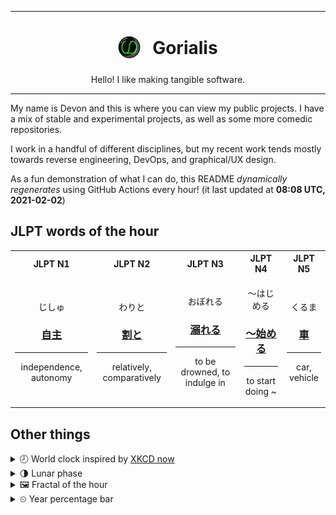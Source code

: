 ***

<h1 align="center">
<sub>
    <img src="readme/resources/avatar.png" height="36">
</sub>
&nbsp;
Gorialis
</h1>
<p align="center">
Hello! I like making tangible software.
</p>

***

My name is Devon and this is where you can view my public projects. I have a mix of stable and experimental projects, as well as some more comedic repositories.

I work in a handful of different disciplines, but my recent work tends mostly towards reverse engineering, DevOps, and graphical/UX design.

As a fun demonstration of what I can do, this README *dynamically regenerates* using GitHub Actions every hour! (it last updated at **08:08 UTC, 2021-02-02**)

<h2>JLPT words of the hour</h2>
<table>
    <tr>
        <th>JLPT N1</th>
        <th>JLPT N2</th>
        <th>JLPT N3</th>
        <th>JLPT N4</th>
        <th>JLPT N5</th>
    </tr>
    <tr>
        <td>
            <p align="center">じしゅ</p>
            <h3 align="center"><b><a href="https://jisho.org/search/%E8%87%AA%E4%B8%BB">自主</a></b></h3>
            <hr>
            <p align="center">independence,<wbr> autonomy</p>
        </td>
        <td>
            <p align="center">わりと</p>
            <h3 align="center"><b><a href="https://jisho.org/search/%E5%89%B2%E3%81%A8">割と</a></b></h3>
            <hr>
            <p align="center">relatively,<wbr> comparatively</p>
        </td>
        <td>
            <p align="center">おぼれる</p>
            <h3 align="center"><b><a href="https://jisho.org/search/%E6%BA%BA%E3%82%8C%E3%82%8B">溺れる</a></b></h3>
            <hr>
            <p align="center">to be drowned,<wbr> to indulge in</p>
        </td>
        <td>
            <p align="center">～はじめる</p>
            <h3 align="center"><b><a href="https://jisho.org/search/%EF%BD%9E%E5%A7%8B%E3%82%81%E3%82%8B">～始める</a></b></h3>
            <hr>
            <p align="center">to start doing ~</p>
        </td>
        <td>
            <p align="center">くるま</p>
            <h3 align="center"><b><a href="https://jisho.org/search/%E8%BB%8A">車</a></b></h3>
            <hr>
            <p align="center">car,<wbr> vehicle</p>
        </td>
    </tr>
</table>

<h2>Other things</h2>
<details>
<summary>🕗  World clock inspired by <a href="https://xkcd.com/now">XKCD now</a></summary>

> <img src="generated/now.png" width="512">

</details>
<details>
<summary>🌗 Lunar phase</summary>

The moon is approximately 70.21% through its phase (Last Quarter).

</details>
<details>
<summary>&#x1f5bc; Fractal of the hour</summary>

> <img src="generated/fractal.png" width="512">

</details>
<details>
<summary>&#x23f2; Year percentage bar</summary>
<pre><code>2021 [█▁▁▁▁▁▁▁▁▁▁▁▁▁▁▁▁▁▁▁] 8.86%</code></pre>
</details>
